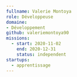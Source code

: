 ```yaml
---
fullname: Valerie Montoya
role: Développeuse
domaine:
- Développement
github: valeriemontoya90
missions:
  - start: 2020-11-02
    end: 2020-12-31
    status: independent
startups:
  - apprentissage
---
```

